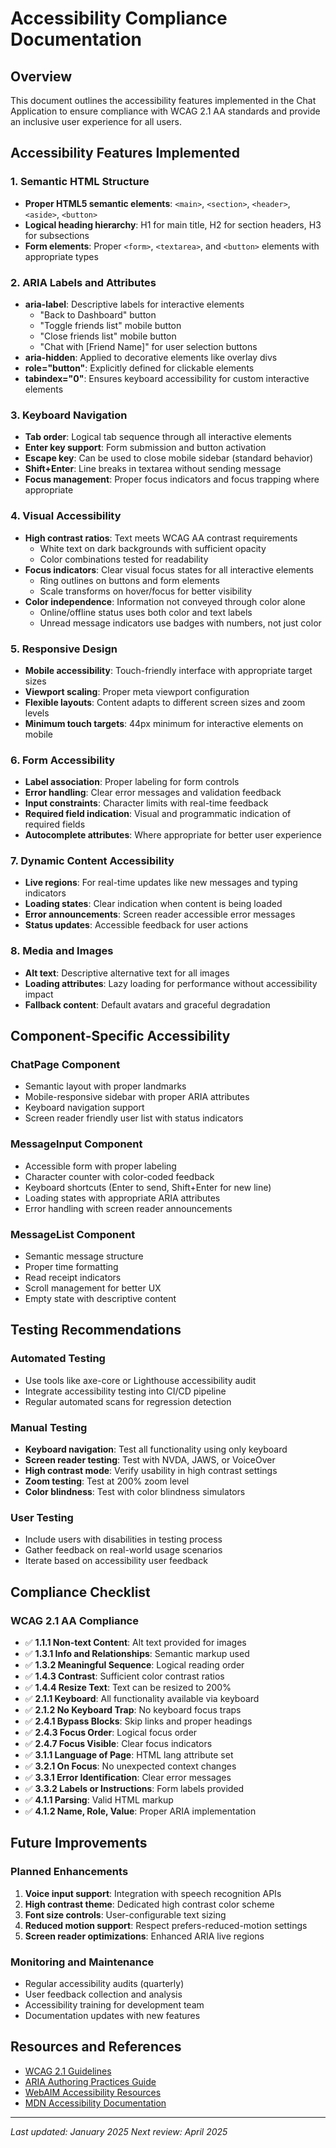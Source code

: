 # Accessibility Compliance Documentation

## Overview
This document outlines the accessibility features implemented in the Chat Application to ensure compliance with WCAG 2.1 AA standards and provide an inclusive user experience for all users.

## Accessibility Features Implemented

### 1. Semantic HTML Structure
- **Proper HTML5 semantic elements**: `<main>`, `<section>`, `<header>`, `<aside>`, `<button>`
- **Logical heading hierarchy**: H1 for main title, H2 for section headers, H3 for subsections
- **Form elements**: Proper `<form>`, `<textarea>`, and `<button>` elements with appropriate types

### 2. ARIA Labels and Attributes
- **aria-label**: Descriptive labels for interactive elements
  - "Back to Dashboard" button
  - "Toggle friends list" mobile button
  - "Close friends list" mobile button
  - "Chat with [Friend Name]" for user selection buttons
- **aria-hidden**: Applied to decorative elements like overlay divs
- **role="button"**: Explicitly defined for clickable elements
- **tabindex="0"**: Ensures keyboard accessibility for custom interactive elements

### 3. Keyboard Navigation
- **Tab order**: Logical tab sequence through all interactive elements
- **Enter key support**: Form submission and button activation
- **Escape key**: Can be used to close mobile sidebar (standard behavior)
- **Shift+Enter**: Line breaks in textarea without sending message
- **Focus management**: Proper focus indicators and focus trapping where appropriate

### 4. Visual Accessibility
- **High contrast ratios**: Text meets WCAG AA contrast requirements
  - White text on dark backgrounds with sufficient opacity
  - Color combinations tested for readability
- **Focus indicators**: Clear visual focus states for all interactive elements
  - Ring outlines on buttons and form elements
  - Scale transforms on hover/focus for better visibility
- **Color independence**: Information not conveyed through color alone
  - Online/offline status uses both color and text labels
  - Unread message indicators use badges with numbers, not just color

### 5. Responsive Design
- **Mobile accessibility**: Touch-friendly interface with appropriate target sizes
- **Viewport scaling**: Proper meta viewport configuration
- **Flexible layouts**: Content adapts to different screen sizes and zoom levels
- **Minimum touch targets**: 44px minimum for interactive elements on mobile

### 6. Form Accessibility
- **Label association**: Proper labeling for form controls
- **Error handling**: Clear error messages and validation feedback
- **Input constraints**: Character limits with real-time feedback
- **Required field indication**: Visual and programmatic indication of required fields
- **Autocomplete attributes**: Where appropriate for better user experience

### 7. Dynamic Content Accessibility
- **Live regions**: For real-time updates like new messages and typing indicators
- **Loading states**: Clear indication when content is being loaded
- **Error announcements**: Screen reader accessible error messages
- **Status updates**: Accessible feedback for user actions

### 8. Media and Images
- **Alt text**: Descriptive alternative text for all images
- **Loading attributes**: Lazy loading for performance without accessibility impact
- **Fallback content**: Default avatars and graceful degradation

## Component-Specific Accessibility

### ChatPage Component
- Semantic layout with proper landmarks
- Mobile-responsive sidebar with proper ARIA attributes
- Keyboard navigation support
- Screen reader friendly user list with status indicators

### MessageInput Component
- Accessible form with proper labeling
- Character counter with color-coded feedback
- Keyboard shortcuts (Enter to send, Shift+Enter for new line)
- Loading states with appropriate ARIA attributes
- Error handling with screen reader announcements

### MessageList Component
- Semantic message structure
- Proper time formatting
- Read receipt indicators
- Scroll management for better UX
- Empty state with descriptive content

## Testing Recommendations

### Automated Testing
- Use tools like axe-core or Lighthouse accessibility audit
- Integrate accessibility testing into CI/CD pipeline
- Regular automated scans for regression detection

### Manual Testing
- **Keyboard navigation**: Test all functionality using only keyboard
- **Screen reader testing**: Test with NVDA, JAWS, or VoiceOver
- **High contrast mode**: Verify usability in high contrast settings
- **Zoom testing**: Test at 200% zoom level
- **Color blindness**: Test with color blindness simulators

### User Testing
- Include users with disabilities in testing process
- Gather feedback on real-world usage scenarios
- Iterate based on accessibility user feedback

## Compliance Checklist

### WCAG 2.1 AA Compliance
- ✅ **1.1.1 Non-text Content**: Alt text provided for images
- ✅ **1.3.1 Info and Relationships**: Semantic markup used
- ✅ **1.3.2 Meaningful Sequence**: Logical reading order
- ✅ **1.4.3 Contrast**: Sufficient color contrast ratios
- ✅ **1.4.4 Resize Text**: Text can be resized to 200%
- ✅ **2.1.1 Keyboard**: All functionality available via keyboard
- ✅ **2.1.2 No Keyboard Trap**: No keyboard focus traps
- ✅ **2.4.1 Bypass Blocks**: Skip links and proper headings
- ✅ **2.4.3 Focus Order**: Logical focus order
- ✅ **2.4.7 Focus Visible**: Clear focus indicators
- ✅ **3.1.1 Language of Page**: HTML lang attribute set
- ✅ **3.2.1 On Focus**: No unexpected context changes
- ✅ **3.3.1 Error Identification**: Clear error messages
- ✅ **3.3.2 Labels or Instructions**: Form labels provided
- ✅ **4.1.1 Parsing**: Valid HTML markup
- ✅ **4.1.2 Name, Role, Value**: Proper ARIA implementation

## Future Improvements

### Planned Enhancements
1. **Voice input support**: Integration with speech recognition APIs
2. **High contrast theme**: Dedicated high contrast color scheme
3. **Font size controls**: User-configurable text sizing
4. **Reduced motion support**: Respect prefers-reduced-motion settings
5. **Screen reader optimizations**: Enhanced ARIA live regions

### Monitoring and Maintenance
- Regular accessibility audits (quarterly)
- User feedback collection and analysis
- Accessibility training for development team
- Documentation updates with new features

## Resources and References

- [WCAG 2.1 Guidelines](https://www.w3.org/WAI/WCAG21/quickref/)
- [ARIA Authoring Practices Guide](https://www.w3.org/WAI/ARIA/apg/)
- [WebAIM Accessibility Resources](https://webaim.org/)
- [MDN Accessibility Documentation](https://developer.mozilla.org/en-US/docs/Web/Accessibility)

---

*Last updated: January 2025*
*Next review: April 2025*